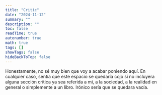 ```yaml
---
title: "Critic"
date: "2024-11-12"
summary: ""
description: ""
toc: false
readTime: true
autonumber: true
math: true
tags: []
showTags: false
hideBackToTop: false
---
```



Honestamente, no sé muy bien que voy a acabar poniendo aquí. En cualquier caso, sentía que este espacio se quedaría cojo si no incluyera alguna sección crítica ya sea referida a mi, a la sociedad, a la realidad en general o simplemente a un libro. Irónico sería que se quedara vacía.